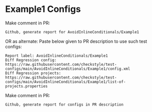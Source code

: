 # Example1 Configs
Make comment in PR:
```
Github, generate report for AvoidInlineConditionals/Example1
```
OR as alternate:
Paste below given to PR description to use such test configs:
```
Report label: AvoidInlineConditionals/Example1
Diff Regression config: https://raw.githubusercontent.com/checkstyle/test-configs/main/AvoidInlineConditionals/Example1/config.xml
Diff Regression projects: https://raw.githubusercontent.com/checkstyle/test-configs/main/AvoidInlineConditionals/Example1/list-of-projects.properties
```
Make comment in PR:
```
Github, generate report for configs in PR description
```
